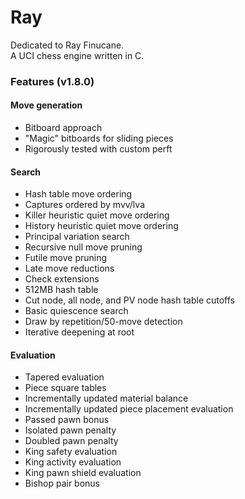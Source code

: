 # Ray
Dedicated to Ray Finucane.\
A UCI chess engine written in C.
### Features (v1.8.0)
#### Move generation
* Bitboard approach
* "Magic" bitboards for sliding pieces
* Rigorously tested with custom perft
#### Search
* Hash table move ordering
* Captures ordered by mvv/lva
* Killer heuristic quiet move ordering
* History heuristic quiet move ordering
* Principal variation search
* Recursive null move pruning
* Futile move pruning
* Late move reductions
* Check extensions
* 512MB hash table
* Cut node, all node, and PV node hash table cutoffs
* Basic quiescence search
* Draw by repetition/50-move detection
* Iterative deepening at root
#### Evaluation
* Tapered evaluation
* Piece square tables
* Incrementally updated material balance
* Incrementally updated piece placement evaluation
* Passed pawn bonus
* Isolated pawn penalty
* Doubled pawn penalty
* King safety evaluation
* King activity evaluation
* King pawn shield evaluation
* Bishop pair bonus
